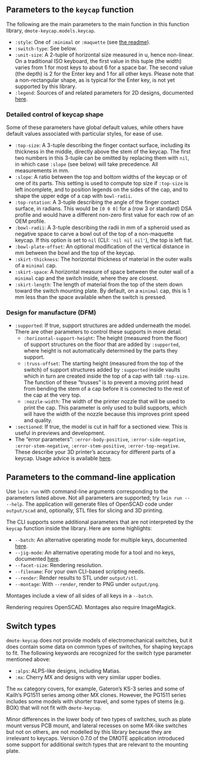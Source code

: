 ## Parameters to the `keycap` function

The following are the main parameters to the main function in this
function library, `dmote-keycap.models.keycap`.

* `:style`: One of `:minimal` or `:maquette` (see [the readme](../README.md)).
* `:switch-type`: See below.
* `:unit-size`: A 2-tuple of horizontal size measured in u, hence non-linear.
  On a traditional ISO keyboard, the first value in this tuple (the width)
  varies from 1 for most keys to about 6 for a space bar. The second value
  (the depth) is 2 for the Enter key and 1 for all other keys. Please note that
  a non-rectangular shape, as is typical for the Enter key, is not yet
  supported by this library.
* `:legend`: Sources of and related parameters for 2D designs, documented
  [here](legend.md).

### Detailed control of keycap shape

Some of these parameters have global default values, while others have default
values associated with particular styles, for ease of use.

* `:top-size`: A 3-tuple describing the finger contact surface, including its
  thickness in the middle, directly above the stem of the keycap. The first two
  numbers in this 3-tuple can be omitted by replacing them with `nil`, in which
  case `:slope` (see below) will take precedence. All measurements in mm.
* `:slope`: A ratio between the top and bottom widths of the keycap or of one
  of its parts. This setting is used to compute top size if `:top-size` is left
  incomplete, and to position legends on the sides of the cap, and to shape
  the upper edge of a cap with `bowl-radii`.
* `:top-rotation`: A 3-tuple describing the angle of the finger contact
  surface, in radians. This would be `[0 0 0]` for a (row 3 or standard) DSA
  profile and would have a different non-zero first value for each row of an
  OEM profile.
* `:bowl-radii`: A 3-tuple describing the radii in mm of a spheroid used as
  negative space to carve a bowl out of the top of a non-maquette keycap.
  If this option is set to `nil` (CLI: `'nil nil nil'`), the top is left flat.
* `:bowl-plate-offset`: An optional modification of the vertical distance in
  mm between the bowl and the top of the keycap.
* `:skirt-thickness`: The horizontal thickness of material in the outer walls
  of a `minimal` cap.
* `:skirt-space`: A horizontal measure of space between the outer wall of a
  `minimal` cap and the switch inside, where they are closest.
* `:skirt-length`: The length of material from the top of the stem
  down toward the switch mounting plate. By default, on a `minimal` cap, this
  is 1 mm less than the space available when the switch is pressed.

### Design for manufacture (DFM)

* `:supported`: If true, support structures are added underneath the model.
  There are other parameters to control these supports in more detail.
    * `:horizontal-support-height`: The height (measured from the floor) of
      support structures on the floor that are added by `:supported`, where
      height is not automatically determined by the parts they support.
    * `:truss-offset`: The starting height (measured from the top of the
      switch) of support structures added by `:supported` inside vaults which
      in turn are created inside the top of a cap with tall `:top-size`.
      The function of these “trusses” is to prevent a moving print head from
      bending the stem of a cap before it is connected to the rest of the cap
      at the very top.
    * `:nozzle-width`: The width of the printer nozzle that will be used to
      print the cap. This parameter is only used to build supports, which will
      have the width of the nozzle because this improves print speed and
      quality.
* `:sectioned`: If true, the model is cut in half for a sectioned view.
  This is useful in previews and development.
* The “error parameters”: `:error-body-positive`, `:error-side-negative`,
  `:error-stem-negative`, `:error-stem-positive`, `:error-top-negative`.
  These describe your 3D printer’s accuracy for different parts of a keycap.
  Usage advice is available [here](print.md).

## Parameters to the command-line application

Use `lein run` with command-line arguments corresponding to the parameters
listed above. Not all parameters are supported; try `lein run -- --help`.
The application will generate files of OpenSCAD code under `output/scad`
and, optionally, STL files for slicing and 3D printing.

The CLI supports some additional parameters that are not interpreted by the
`keycap` function inside the library. Here are some highlights:

* `--batch`: An alternative operating mode for multiple keys, documented
  [here](batch.md).
* `--jig-mode`: An alternative operating mode for a tool and no keys,
  documented [here](jig.md).
* `--facet-size`: Rendering resolution.
* `--filename`: For your own CLI-based scripting needs.
* `--render`: Render results to STL under `output/stl`.
* `--montage`: With `--render`, render to PNG  under `output/png`.

Montages include a view of all sides of all keys in a `--batch`.

Rendering requires OpenSCAD. Montages also require ImageMagick.

## Switch types

`dmote-keycap` does not provide models of electromechanical switches, but it
does contain some data on common types of switches, for shaping keycaps to fit.
The following keywords are recognized for the switch type parameter mentioned
above:

* `:alps`: ALPS-like designs, including Matias.
* `:mx`: Cherry MX and designs with very similar upper bodies.

The `mx` category covers, for example, Gateron’s KS-3 series and some of
Kailh’s PG1511 series among other MX clones. However, the PG1511 series
includes some models with shorter travel, and some types of stems (e.g. BOX)
that will not fit with `dmote-keycap`.

Minor differences in the lower body of two types of switches, such as plate
mount versus PCB mount, and lateral recesses on some MX-like switches but not
on others, are not modelled by this library because they are irrelevant to
keycaps. Version 0.7.0 of the DMOTE application introduced some support for
additional switch types that are relevant to the mounting plate.
